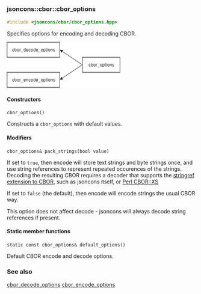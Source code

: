 ### jsoncons::cbor::cbor_options

```c++
#include <jsoncons/cbor/cbor_options.hpp>
```

Specifies options for encoding and decoding CBOR.

![cbor_options](./diagrams/cbor_options.png)

#### Constructors

    cbor_options()
Constructs a `cbor_options` with default values. 

#### Modifiers

    cbor_options& pack_strings(bool value)

If set to `true`, then encode will store text strings and
byte strings once, and use string references to represent repeated occurences
of the strings. Decoding the resulting CBOR requires a decoder
that supports the 
[stringref extension to CBOR](http://cbor.schmorp.de/stringref), such as
jsoncons itself, or [Perl CBOR::XS](http://software.schmorp.de/pkg/CBOR-XS.html)

If set to `false` (the default), then encode
will encode strings the usual CBOR way. 

This option does not affect decode - jsoncons will always decode
string references if present.

#### Static member functions

    static const cbor_options& default_options()
Default CBOR encode and decode options.

### See also

[cbor_decode_options](cbor_decode_options.md)
[cbor_encode_options](cbor_encode_options.md)

